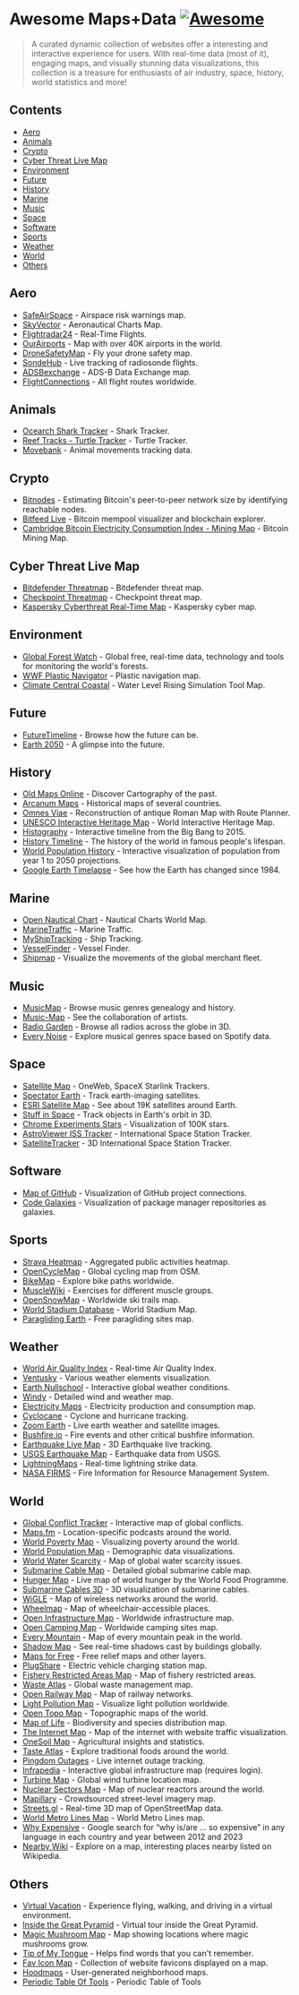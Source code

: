 # Awesome Maps+Data [![Awesome](https://awesome.re/badge.svg)](https://awesome.re)

> A curated dynamic collection of websites offer a interesting and interactive experience for users. With real-time data (most of it), engaging maps, and visually stunning data visualizations, this collection is a treasure for enthusiasts of air industry, space, history, world statistics and more!


## Contents

* [Aero](#aero)
* [Animals](#animals)
* [Crypto](#crypto)
* [Cyber Threat Live Map](#cyber-threat-live-map)
* [Environment](#environment)
* [Future](#future)
* [History](#history)
* [Marine](#marine)
* [Music](#music)
* [Space](#space)
* [Software](#software)
* [Sports](#sports)
* [Weather](#weather)
* [World](#world)
* [Others](#others)


## Aero

* [SafeAirSpace](https://safeairspace.net) - Airspace risk warnings map.
* [SkyVector](https://skyvector.com) - Aeronautical Charts Map.
* [Flightradar24](https://www.flightradar24.com) - Real-Time Flights.
* [OurAirports](https://ourairports.com/navaids) - Map with over 40K airports in the world.
* [DroneSafetyMap](https://www.dronesafetymap.com) - Fly your drone safety map.
* [SondeHub](https://sondehub.org) - Live tracking of radiosonde flights.
* [ADSBexchange](https://adsbexchange.com) - ADS-B Data Exchange map.
* [FlightConnections](https://www.flightconnections.com) - All flight routes worldwide.

## Animals

* [Ocearch Shark Tracker](https://www.ocearch.org/tracker) - Shark Tracker.
* [Reef Tracks - Turtle Tracker](https://citizensgbr.org/explore/reef-tracks/ctrc-dianne) - Turtle Tracker.
* [Movebank](https://www.movebank.org/cms/webapp) - Animal movements tracking data.

## Crypto

* [Bitnodes](https://bitnodes.io) - Estimating Bitcoin's peer-to-peer network size by identifying reachable nodes.
* [Bitfeed Live](https://bitfeed.live/) - Bitcoin mempool visualizer and blockchain explorer.
* [Cambridge Bitcoin Electricity Consumption Index - Mining Map](https://ccaf.io/cbeci/mining_map) - Bitcoin Mining Map.

## Cyber Threat Live Map

* [Bitdefender Threatmap](https://threatmap.bitdefender.com) - Bitdefender threat map.
* [Checkpoint Threatmap](https://threatmap.checkpoint.com) - Checkpoint threat map.
* [Kaspersky Cyberthreat Real-Time Map](https://cybermap.kaspersky.com) - Kaspersky cyber map.

## Environment

* [Global Forest Watch](https://www.globalforestwatch.org/map) - Global free, real-time data, technology and tools for monitoring the world's forests.
* [WWF Plastic Navigator](https://plasticnavigator.wwf.de/#/en/stories/) - Plastic navigation map.
* [Climate Central Coastal](https://coastal.climatecentral.org/map/) - Water Level Rising Simulation Tool Map.

## Future

* [FutureTimeline](https://www.futuretimeline.net) - Browse how the future can be.
* [Earth 2050](https://2050.earth) - A glimpse into the future.

## History

* [Old Maps Online](https://www.oldmapsonline.org) - Discover Cartography of the past.
* [Arcanum Maps](https://maps.arcanum.com/en) - Historical maps of several countries.
* [Omnes Viae](https://omnesviae.org) - Reconstruction of antique Roman Map with Route Planner.
* [UNESCO Interactive Heritage Map](https://whc.unesco.org/en/interactive-map) - World Interactive Heritage Map.
* [Histography](https://histography.io/) - Interactive timeline from the Big Bang to 2015.
* [History Timeline](https://ybogdanov.github.io/history-timeline/) - The history of the world in famous people's lifespan.
* [World Population History](https://worldpopulationhistory.org) - Interactive visualization of population from year 1 to 2050 projections.
* [Google Earth Timelapse](https://earthengine.google.com/timelapse) - See how the Earth has changed since 1984.

## Marine

* [Open Nautical Chart](http://opennauticalchart.org/) - Nautical Charts World Map.
* [MarineTraffic](https://www.marinetraffic.com) - Marine Traffic.
* [MyShipTracking](https://www.myshiptracking.com) - Ship Tracking.
* [VesselFinder](https://www.vesselfinder.com) - Vessel Finder.
* [Shipmap](https://www.shipmap.org) - Visualize the movements of the global merchant fleet.

## Music

* [MusicMap](https://musicmap.info) - Browse music genres genealogy and history.
* [Music-Map](https://www.music-map.com) - See the collaboration of artists.
* [Radio Garden](http://radio.garden) - Browse all radios across the globe in 3D.
* [Every Noise](https://everynoise.com) - Explore musical genres space based on Spotify data.

## Space

* [Satellite Map](https://satellitemap.space) - OneWeb, SpaceX Starlink Trackers.
* [Spectator Earth](https://spectator.earth) - Track earth-imaging satellites.
* [ESRI Satellite Map](https://maps.esri.com/rc/sat2/index.html) - See about 19K satellites around Earth.
* [Stuff in Space](http://stuffin.space) - Track objects in Earth's orbit in 3D.
* [Chrome Experiments Stars](https://stars.chromeexperiments.com) - Visualization of 100K stars.
* [AstroViewer ISS Tracker](https://www.astroviewer.net/iss/en) - International Space Station Tracker.
* [SatelliteTracker](https://satellitetracker.net) - 3D International Space Station Tracker.

## Software

* [Map of GitHub](https://anvaka.github.io/map-of-github/) - Visualization of GitHub project connections.
* [Code Galaxies](https://anvaka.github.io/pm/#/galaxy/) - Visualization of package manager repositories as galaxies.

## Sports

* [Strava Heatmap](https://www.strava.com/heatmap) - Aggregated public activities heatmap.
* [OpenCycleMap](https://www.opencyclemap.org) - Global cycling map from OSM.
* [BikeMap](https://www.bikemap.net) - Explore bike paths worldwide.
* [MuscleWiki](https://musclewiki.com) - Exercises for different muscle groups.
* [OpenSnowMap](https://www.opensnowmap.org) - Worldwide ski trails map.
* [World Stadium Database](https://www.worldstadiumdatabase.com/map-of-world-stadiums.htm) - World Stadium Map.
* [Paragliding Earth](https://paraglidingearth.com/) - Free paragliding sites map.

## Weather

* [World Air Quality Index](https://waqi.info) - Real-time Air Quality Index.
* [Ventusky](https://www.ventusky.com) - Various weather elements visualization.
* [Earth Nullschool](https://earth.nullschool.net) - Interactive global weather conditions.
* [Windy](https://www.windy.com) - Detailed wind and weather map.
* [Electricity Maps](https://app.electricitymaps.com/map) - Electricity production and consumption map.
* [Cyclocane](https://www.cyclocane.com) - Cyclone and hurricane tracking.
* [Zoom Earth](https://zoom.earth/) - Live earth weather and satellite images.
* [Bushfire.io](https://bushfire.io) - Fire events and other critical bushfire information.
* [Earthquake Live Map](https://earth3dmap.com/earthquake-live-map/) - 3D Earthquake live tracking.
* [USGS Earthquake Map](https://earthquake.usgs.gov/earthquakes/map) - Earthquake data from USGS.
* [LightningMaps](https://www.lightningmaps.org) - Real-time lightning strike data.
* [NASA FIRMS](https://firms.modaps.eosdis.nasa.gov/map/) - Fire Information for Resource Management System.

## World

* [Global Conflict Tracker](https://www.cfr.org/global-conflict-tracker) - Interactive map of global conflicts.
* [Maps.fm](https://maps.fm) - Location-specific podcasts around the world.
* [World Poverty Map](https://worldpoverty.io) - Visualizing poverty around the world.
* [World Population Map](https://population.io) - Demographic data visualizations.
* [World Water Scarcity](https://worldwater.io) - Map of global water scarcity issues.
* [Submarine Cable Map](https://www.submarinecablemap.com) - Detailed global submarine cable map.
* [Hunger Map](https://hungermap.wfp.org) - Live map of world hunger by the World Food Programme.
* [Submarine Cables 3D](https://globe.gl/example/submarine-cables) - 3D visualization of submarine cables.
* [WiGLE](https://wigle.net) - Map of wireless networks around the world.
* [Wheelmap](https://wheelmap.org) - Map of wheelchair-accessible places.
* [Open Infrastructure Map](https://openinframap.org) - Worldwide infrastructure map.
* [Open Camping Map](https://opencampingmap.org) - Worldwide camping sites map.
* [Every Mountain](http://everymountainintheworld.com) - Map of every mountain peak in the world.
* [Shadow Map](https://app.shadowmap.org) - See real-time shadows cast by buildings globally.
* [Maps for Free](https://maps-for-free.com) - Free relief maps and other layers.
* [PlugShare](https://www.plugshare.com) - Electric vehicle charging station map.
* [Fishery Restricted Areas Map](http://www.fao.org/gfcm/data/maps/fras/en) - Map of fishery restricted areas.
* [Waste Atlas](http://www.atlas.d-waste.com) - Global waste management map.
* [Open Railway Map](https://www.openrailwaymap.org) - Map of railway networks.
* [Light Pollution Map](https://www.lightpollutionmap.info) - Visualize light pollution worldwide.
* [Open Topo Map](https://opentopomap.org/) - Topographic maps of the world.
* [Map of Life](https://mol.org/regions) - Biodiversity and species distribution map.
* [The Internet Map](https://internet-map.net) - Map of the internet with website traffic visualization.
* [OneSoil Map](https://map.onesoil.ai) - Agricultural insights and statistics.
* [Taste Atlas](https://www.tasteatlas.com/search) - Explore traditional foods around the world.
* [Pingdom Outages](https://www.pingdom.com/outages) - Live internet outage tracking.
* [Infrapedia](https://www.infrapedia.com/app) - Interactive global infrastructure map (requires login).
* [Turbine Map](https://turbinemap.wab-s.de) - Global wind turbine location map.
* [Nuclear Sectors Map](http://www.leretourdelautruche.com/map/nuke) - Map of nuclear reactors around the world.
* [Mapillary](http://www.mapillary.com/app) - Crowdsourced street-level imagery map.
* [Streets.gl](https://streets.gl/) - Real-time 3D map of OpenStreetMap data.
* [World Metro Lines Map](https://www.metrolinemap.com/) - World Metro Lines map.
* [Why Expensive](https://www.why-expensive.com/) - Google search for “why is/are … so expensive” in any language in each country and year between 2012 and 2023
* [Nearby Wiki](https://en.nearbywiki.org/map) - Explore on a map, interesting places nearby listed on Wikipedia.


## Others

* [Virtual Vacation](https://virtualvacation.us) - Experience flying, walking, and driving in a virtual environment.
* [Inside the Great Pyramid](https://giza.mused.org/en/guided/266/inside-the-great-pyramid) - Virtual tour inside the Great Pyramid.
* [Magic Mushroom Map](https://www.magicmushroommap.com/map) - Map showing locations where magic mushrooms grow.
* [Tip of My Tongue](https://chir.ag/projects/tip-of-my-tongue) - Helps find words that you can't remember.
* [Fav Icon Map](https://iconmap.io) - Collection of website favicons displayed on a map.
* [Hoodmaps](https://hoodmaps.com) - User-generated neighborhood maps.
* [Periodic Table Of Tools](https://periodictableoftools.com/index.html) - Periodic Table of Tools


